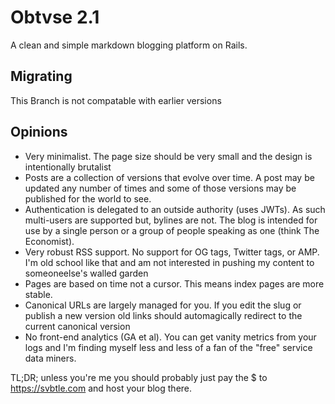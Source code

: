 # Obtvse 2.1


A clean and simple markdown blogging platform on Rails.


## Migrating

This Branch is not compatable with earlier versions


## Opinions

- Very minimalist.  The page size should be very small and the design is intentionally brutalist
- Posts are a collection of versions that evolve over time.  A post may be updated any number of times and some of those versions may be published for the world to see.
- Authentication is delegated to an outside authority (uses JWTs).  As such multi-users are supported but, bylines are not.  The blog is intended for use by a single person or a group of people speaking as one (think The Economist).
- Very robust RSS support.  No support for OG tags, Twitter tags, or AMP.  I'm old school like that and am not interested in pushing my content to someoneelse's walled garden
- Pages are based on time not a cursor.  This means index pages are more stable.
- Canonical URLs are largely managed for you.  If you edit the slug or publish a new version old links should automagically redirect to the current canonical version
- No front-end analytics (GA et al).  You can get vanity metrics from your logs and I'm finding myself less and less of a fan of the "free" service data miners.

TL;DR; unless you're me you should probably just pay the $ to https://svbtle.com and host your blog there.
